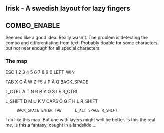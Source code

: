 ## Irisk - A swedish layout for lazy fingers

## COMBO_ENABLE

Seemed like a good idea. Really wasn't. The problem is detecting the combo and differentiating from text. Probably doable for some characters, but not near enough for all special characters.

### The map

ESC     1   2   3   4   5               6   7   8   9   0   LEFT_WIN

TAB     X   C   Å   W   Z               F5  J   P   Ä   Q   BACK_SPACE

L_CTRL  A   T   N   R   B               Y   O   S   I   E   R_CTRL

L_SHIFT D   M   U   K   V  CAPS          Ö   G   F   H   L   R_SHIFT

         BACK_SPACE ENTER TAB      L_ALT SPACE R_SHIFT

I do like this map. But one with layers might well be better.
Is this the real me, is this a fantasy, caught in a landslide ...
